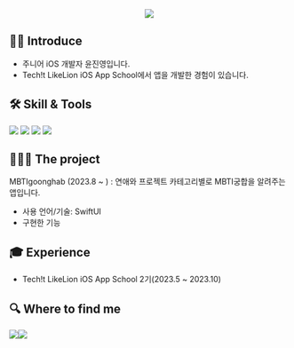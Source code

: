 <div align= "center">
    <img src="https://capsule-render.vercel.app/api?type=waving&color=gradient&height=240&text=Jinios%20🍊&animation=&fontColor=ffffff&fontSize=70" />
</div>

## 👋🏻 Introduce
- 주니어 iOS 개발자 윤진영입니다.
- Tech!t LikeLion iOS App School에서 앱을 개발한 경험이 있습니다.

##  🛠️ Skill & Tools 
<img src="https://img.shields.io/badge/xcode-147EFB?style=flat&logo=xcode&logoColor=white"> <img src="https://img.shields.io/badge/github-181717?style=flat&logo=github&logoColor=white"> <img src="https://img.shields.io/badge/figma-F24E1E?style=flat&logo=figma&logoColor=white"> <img src="https://img.shields.io/badge/Swift-EE4C2C?style=flat&logo=logoColor=white">

##  👩🏻‍💻 The project 
MBTIgoonghab (2023.8 ~ ) : 연애와 프로젝트 카테고리별로 MBTI궁합을 알려주는 앱입니다.
- 사용 언어/기술: SwiftUI
- 구현한 기능

## 🎓 Experience 
- Tech!t LikeLion iOS App School 2기(2023.5 ~ 2023.10) 

## 🔍 Where to find me 

<img src="https://img.shields.io/badge/Gmail-EA4335?style=flat&logo=Gmail&logoColor=white&link=mailto:cuke709@gmail.com"><img src="https://img.shields.io/badge/Discord-5865F2?style=flat&logo=Discord&logoColor=white">

